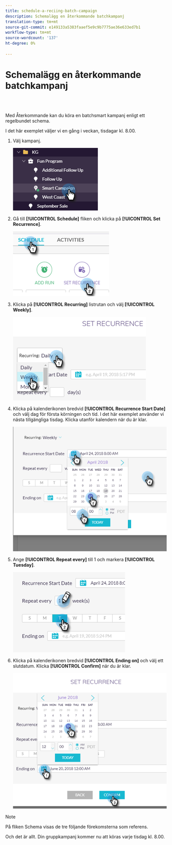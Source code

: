 ```yaml
---
title: schedule-a-reciing-batch-campaign
description: Schemalägg en återkommande batchkampanj
translation-type: tm+mt
source-git-commit: e149133a5383faaef5e9c9b7775ae36e633ed7b1
workflow-type: tm+mt
source-wordcount: '137'
ht-degree: 0%

---
```



# Schemalägg en återkommande batchkampanj

<br> 

Med Återkommande kan du köra en batchsmart kampanj enligt ett regelbundet schema.

I det här exemplet väljer vi en gång i veckan, tisdagar kl. 8.00.

1. Välj kampanj.

   ![Bild ett](/help/sky/assets/smart-campaigns/schedule-a-recurring-batch-campaign/schedule-a-recurring-batch-campaign-1.png)

1. Gå till **[!UICONTROL Schedule]** fliken och klicka på **[!UICONTROL Set Recurrence]**.

   ![Bild två](/help/sky/assets/smart-campaigns/schedule-a-recurring-batch-campaign/schedule-a-recurring-batch-campaign-2.png)

1. Klicka på **[!UICONTROL Recurring]** listrutan och välj **[!UICONTROL Weekly]**.

   ![Bild tre](/help/sky/assets/smart-campaigns/schedule-a-recurring-batch-campaign/schedule-a-recurring-batch-campaign-3.png)

1. Klicka på kalenderikonen bredvid **[!UICONTROL Recurrence Start Date]** och välj dag för första körningen och tid. I det här exemplet använder vi nästa tillgängliga tisdag. Klicka utanför kalendern när du är klar.

   ![Bild fyra](/help/sky/assets/smart-campaigns/schedule-a-recurring-batch-campaign/schedule-a-recurring-batch-campaign-4.png)

1. Ange **[!UICONTROL Repeat every]** till 1 och markera **[!UICONTROL Tuesday]**.

   ![Bild fem](/help/sky/assets/smart-campaigns/schedule-a-recurring-batch-campaign/schedule-a-recurring-batch-campaign-5.png)

1. Klicka på kalenderikonen bredvid **[!UICONTROL Ending on]** och välj ett slutdatum. Klicka **[!UICONTROL Confirm]** när du är klar.

   ![Bild sex](/help/sky/assets/smart-campaigns/schedule-a-recurring-batch-campaign/schedule-a-recurring-batch-campaign-6.png)

>[!NOTE]
>
>På fliken Schema visas de tre följande förekomsterna som referens.

Och det är allt. Din gruppkampanj kommer nu att köras varje tisdag kl. 8.00.
